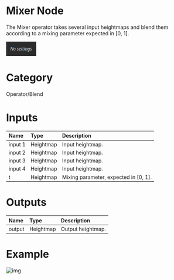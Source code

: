
Mixer Node
==========


The Mixer operator takes several input heightmaps and blend them according to a mixing parameter expected in [0, 1].



![img](../../images/nodes/Mixer_settings.png)


# Category


Operator/Blend
# Inputs

|Name|Type|Description|
| :--- | :--- | :--- |
|input 1|Heightmap|Input heightmap.|
|input 2|Heightmap|Input heightmap.|
|input 3|Heightmap|Input heightmap.|
|input 4|Heightmap|Input heightmap.|
|t|Heightmap|Mixing parameter, expected in [0, 1].|

# Outputs

|Name|Type|Description|
| :--- | :--- | :--- |
|output|Heightmap|Output heightmap.|

# Example


![img](../../images/nodes/Mixer.png)

